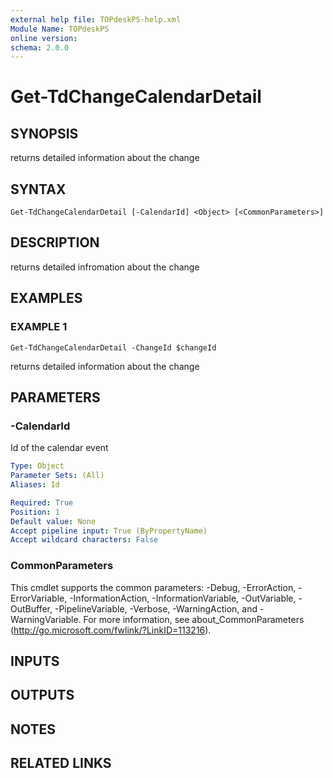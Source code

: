```yaml
---
external help file: TOPdeskPS-help.xml
Module Name: TOPdeskPS
online version:
schema: 2.0.0
---
```


# Get-TdChangeCalendarDetail

## SYNOPSIS
returns detailed information about the change

## SYNTAX

```
Get-TdChangeCalendarDetail [-CalendarId] <Object> [<CommonParameters>]
```

## DESCRIPTION
returns detailed infromation about the change

## EXAMPLES

### EXAMPLE 1
```
Get-TdChangeCalendarDetail -ChangeId $changeId
```

returns detailed information about the change

## PARAMETERS

### -CalendarId
Id of the calendar event

```yaml
Type: Object
Parameter Sets: (All)
Aliases: Id

Required: True
Position: 1
Default value: None
Accept pipeline input: True (ByPropertyName)
Accept wildcard characters: False
```

### CommonParameters
This cmdlet supports the common parameters: -Debug, -ErrorAction, -ErrorVariable, -InformationAction, -InformationVariable, -OutVariable, -OutBuffer, -PipelineVariable, -Verbose, -WarningAction, and -WarningVariable.
For more information, see about_CommonParameters (http://go.microsoft.com/fwlink/?LinkID=113216).

## INPUTS

## OUTPUTS

## NOTES

## RELATED LINKS
